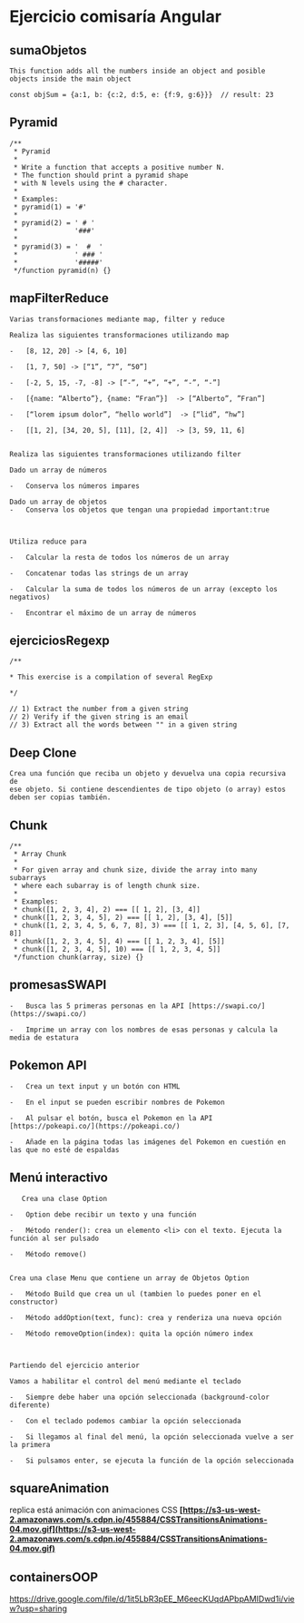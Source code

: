 # Ejercicio comisaría Angular

## sumaObjetos

    This function adds all the numbers inside an object and posible objects inside the main object

	const objSum = {a:1, b: {c:2, d:5, e: {f:9, g:6}}}	// result: 23

## Pyramid

    /**  
     * Pyramid  
     *  
     * Write a function that accepts a positive number N.  
     * The function should print a pyramid shape  
     * with N levels using the # character.  
     *  
     * Examples:  
     * pyramid(1) = '#'  
     *  
     * pyramid(2) = ' # '  
     *              '###'  
     *  
     * pyramid(3) = '  #  '  
     *              ' ### '  
     *              '#####'  
     */function pyramid(n) {}

## mapFilterReduce

    Varias transformaciones mediante map, filter y reduce

	Realiza las siguientes transformaciones utilizando map

	-   [8, 12, 20] -> [4, 6, 10]

	-   [1, 7, 50] -> [“1”, “7”, “50”]

	-   [-2, 5, 15, -7, -8] -> [“-”, “+”, “+”, “-”, “-”]

	-   [{name: “Alberto”}, {name: “Fran”}]  -> [“Alberto”, ”Fran”]

	-   [“lorem ipsum dolor”, “hello world”]  -> [“lid”, “hw”]

	-   [[1, 2], [34, 20, 5], [11], [2, 4]]  -> [3, 59, 11, 6]


	Realiza las siguientes transformaciones utilizando filter

	Dado un array de números

	-   Conserva los números impares

	Dado un array de objetos
	-   Conserva los objetos que tengan una propiedad important:true



	Utiliza reduce para

	-   Calcular la resta de todos los números de un array

	-   Concatenar todas las strings de un array

	-   Calcular la suma de todos los números de un array (excepto los negativos)

	-   Encontrar el máximo de un array de números


## ejerciciosRegexp

    /**
    
    * This exercise is a compilation of several RegExp
    
    */
    
    // 1) Extract the number from a given string
    // 2) Verify if the given string is an email
    // 3) Extract all the words between "" in a given string

##	Deep Clone

    Crea una función que reciba un objeto y devuelva una copia recursiva de
    ese objeto. Si contiene descendientes de tipo objeto (o array) estos
    deben ser copias también.

##	Chunk

    /**  
     * Array Chunk  
     *  
     * For given array and chunk size, divide the array into many subarrays  
     * where each subarray is of length chunk size.  
     *  
     * Examples:  
     * chunk([1, 2, 3, 4], 2) === [[ 1, 2], [3, 4]]  
     * chunk([1, 2, 3, 4, 5], 2) === [[ 1, 2], [3, 4], [5]]  
     * chunk([1, 2, 3, 4, 5, 6, 7, 8], 3) === [[ 1, 2, 3], [4, 5, 6], [7, 8]]  
     * chunk([1, 2, 3, 4, 5], 4) === [[ 1, 2, 3, 4], [5]]  
     * chunk([1, 2, 3, 4, 5], 10) === [[ 1, 2, 3, 4, 5]]  
     */function chunk(array, size) {}

##	promesasSWAPI

    -   Busca las 5 primeras personas en la API [https://swapi.co/](https://swapi.co/)
        
    -   Imprime un array con los nombres de esas personas y calcula la media de estatura

##	Pokemon API

    -   Crea un text input y un botón con HTML
        
    -   En el input se pueden escribir nombres de Pokemon
        
    -   Al pulsar el botón, busca el Pokemon en la API [https://pokeapi.co/](https://pokeapi.co/)
        
    -   Añade en la página todas las imágenes del Pokemon en cuestión en las que no esté de espaldas

##	Menú interactivo

       Crea una clase Option
    
    -   Option debe recibir un texto y una función
        
    -   Método render(): crea un elemento <li> con el texto. Ejecuta la función al ser pulsado
        
    -   Método remove()
        
    
    Crea una clase Menu que contiene un array de Objetos Option
    
    -   Método Build que crea un ul (tambien lo puedes poner en el constructor)
        
    -   Método addOption(text, func): crea y renderiza una nueva opción
        
    -   Método removeOption(index): quita la opción número index



    Partiendo del ejercicio anterior
    
    Vamos a habilitar el control del menú mediante el teclado
    
    -   Siempre debe haber una opción seleccionada (background-color diferente)
        
    -   Con el teclado podemos cambiar la opción seleccionada
        
    -   Si llegamos al final del menú, la opción seleccionada vuelve a ser la primera
        
    -   Si pulsamos enter, se ejecuta la función de la opción seleccionada

## squareAnimation

replica está animación con animaciones CSS **[https://s3-us-west-2.amazonaws.com/s.cdpn.io/455884/CSSTransitionsAnimations-04.mov.gif](https://s3-us-west-2.amazonaws.com/s.cdpn.io/455884/CSSTransitionsAnimations-04.mov.gif)**


## containersOOP

https://drive.google.com/file/d/1it5LbR3pEE_M6eecKUqdAPbpAMIDwd1i/view?usp=sharing
